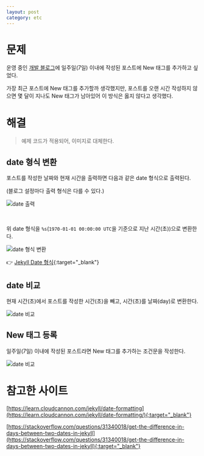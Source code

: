 ```yaml
---
layout: post
category: etc
---
```


# 문제

운영 중인 [개발 블로그](https://park-bohee.github.io/post)에 일주일(7일) 이내에 작성된 포스트에 New 태그를 추가하고 싶었다.

가장 최근 포스트에 New 태그를 추가할까 생각했지만, 포스트를 오랜 시간 작성하지 않으면 몇 달이 지나도 New 태그가 남아있어 이 방식은 옳지 않다고 생각했다.

# 해결

> 예제 코드가 적용되어, 이미지로 대체한다.

## date 형식 변환

포스트를 작성한 날짜와 현재 시간을 출력하면 다음과 같은 date 형식으로 출력된다. 

(블로그 설정마다 출력 형식은 다를 수 있다.)

![date 출력](/no-access-please/assets/image/2021-02-24-jekyll-compare-date/1.svg)

<br>

위 date 형식을 `%s`(`1970-01-01 00:00:00 UTC`을 기준으로 지난 시간(초))으로 변환한다.

![date 형식 변환](/no-access-please/assets/image/2021-02-24-jekyll-compare-date/2.svg)

👉 [Jekyll Date 형식](https://learn.cloudcannon.com/jekyll/date-formatting/){:target="_blank"}

## date 비교

현재 시간(초)에서 포스트를 작성한 시간(초)을 빼고, 시간(초)를 날짜(day)로 변환한다. 

![date 비교](/no-access-please/assets/image/2021-02-24-jekyll-compare-date/3.svg)

## New 태그 등록

일주일(7일) 이내에 작성된 포스트라면 New 태그를 추가하는 조건문을 작성한다.

![date 비교](/no-access-please/assets/image/2021-02-24-jekyll-compare-date/4.svg)

# 참고한 사이트

[https://learn.cloudcannon.com/jekyll/date-formatting](https://learn.cloudcannon.com/jekyll/date-formatting/){:target="_blank"}

[https://stackoverflow.com/questions/31340018/get-the-difference-in-days-between-two-dates-in-jekyll](https://stackoverflow.com/questions/31340018/get-the-difference-in-days-between-two-dates-in-jekyll){:target="_blank"}
